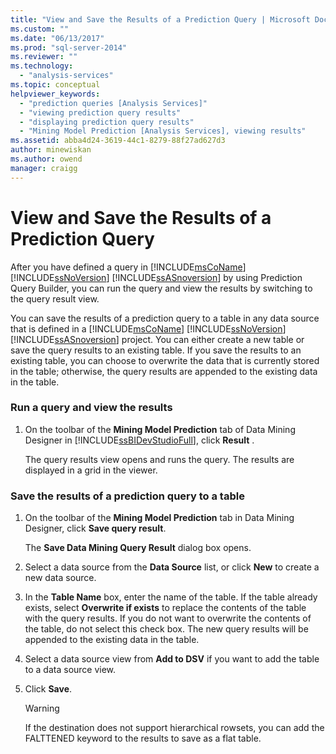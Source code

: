```yaml
---
title: "View and Save the Results of a Prediction Query | Microsoft Docs"
ms.custom: ""
ms.date: "06/13/2017"
ms.prod: "sql-server-2014"
ms.reviewer: ""
ms.technology: 
  - "analysis-services"
ms.topic: conceptual
helpviewer_keywords: 
  - "prediction queries [Analysis Services]"
  - "viewing prediction query results"
  - "displaying prediction query results"
  - "Mining Model Prediction [Analysis Services], viewing results"
ms.assetid: abba4d24-3619-44c1-8279-88f27ad627d3
author: minewiskan
ms.author: owend
manager: craigg
---
```

# View and Save the Results of a Prediction Query
  After you have defined a query in [!INCLUDE[msCoName](../../includes/msconame-md.md)] [!INCLUDE[ssNoVersion](../../includes/ssnoversion-md.md)] [!INCLUDE[ssASnoversion](../../includes/ssasnoversion-md.md)] by using Prediction Query Builder, you can run the query and view the results by switching to the query result view.  
  
 You can save the results of a prediction query to a table in any data source that is defined in a [!INCLUDE[msCoName](../../includes/msconame-md.md)] [!INCLUDE[ssNoVersion](../../includes/ssnoversion-md.md)] [!INCLUDE[ssASnoversion](../../includes/ssasnoversion-md.md)] project. You can either create a new table or save the query results to an existing table. If you save the results to an existing table, you can choose to overwrite the data that is currently stored in the table; otherwise, the query results are appended to the existing data in the table.  
  
### Run a query and view the results  
  
1.  On the toolbar of the **Mining Model Prediction** tab of Data Mining Designer in [!INCLUDE[ssBIDevStudioFull](../../includes/ssbidevstudiofull-md.md)], click **Result** .  
  
     The query results view opens and runs the query. The results are displayed in a grid in the viewer.  
  
### Save the results of a prediction query to a table  
  
1.  On the toolbar of the **Mining Model Prediction** tab in Data Mining Designer, click **Save query result**.  
  
     The **Save Data Mining Query Result** dialog box opens.  
  
2.  Select a data source from the **Data Source** list, or click **New** to create a new data source.  
  
3.  In the **Table Name** box, enter the name of the table. If the table already exists, select **Overwrite if exists** to replace the contents of the table with the query results. If you do not want to overwrite the contents of the table, do not select this check box. The new query results will be appended to the existing data in the table.  
  
4.  Select a data source view from **Add to DSV** if you want to add the table to a data source view.  
  
5.  Click **Save**.  
  
    > [!WARNING]  
    >  If the destination does not support hierarchical rowsets, you can add the FALTTENED keyword to the results to save as a flat table.  
  
  

